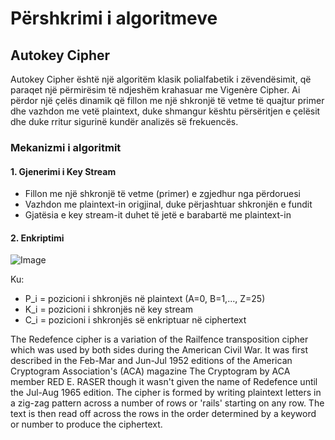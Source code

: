 # Përshkrimi i algoritmeve
## Autokey Cipher
Autokey Cipher është një algoritëm klasik polialfabetik i zëvendësimit, që paraqet një përmirësim të ndjeshëm krahasuar me Vigenère Cipher. Ai përdor një çelës dinamik që fillon me një shkronjë të vetme të quajtur primer dhe vazhdon me vetë plaintext, duke shmangur kështu përsëritjen e çelësit dhe duke rritur sigurinë kundër analizës së frekuencës.
### Mekanizmi i algoritmit
#### 1. Gjenerimi i Key Stream
* Fillon me një shkronjë të vetme (primer) e zgjedhur nga përdoruesi
* Vazhdon me plaintext-in origjinal, duke përjashtuar shkronjën e fundit
* Gjatësia e key stream-it duhet të jetë e barabartë me plaintext-in
#### 2. Enkriptimi

![Image](https://github.com/user-attachments/assets/0e03e578-dee7-45a9-a6e8-e1f5def8cade)

Ku:
* P_i = pozicioni i shkronjës në plaintext (A=0, B=1,..., Z=25)
* K_i = pozicioni i shkronjës në key stream
* C_i = pozicioni i shkronjës së enkriptuar në ciphertext

The Redefence cipher is a variation of the Railfence transposition cipher which was used by both sides during the American Civil War. It was first described in the Feb-Mar and Jun-Jul 1952 editions of the American Cryptogram Association's (ACA) magazine The Cryptogram by ACA member RED E. RASER though it wasn't given the name of Redefence until the Jul-Aug 1965 edition. The cipher is formed by writing plaintext letters in a zig-zag pattern across a number of rows or 'rails' starting on any row. The text is then read off across the rows in the order determined by a keyword or number to produce the ciphertext.
